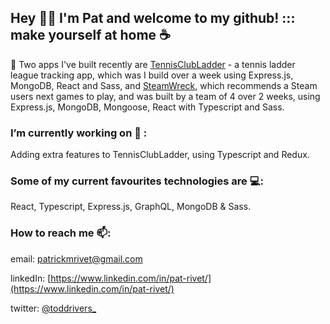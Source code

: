 


## Hey 👋🏼 I'm Pat and welcome to my github! ::: make yourself at home ☕

:blossom: 
Two apps I've built recently are [TennisClubLadder](https://github.com/patrivet/TennisClubLadder) - a tennis ladder league tracking app, which was I build over a week using Express.js, MongoDB, React and Sass, and [SteamWreck](https://github.com/patrivet/SteamWreck), which recommends a Steam users next games to play, and was built by a team of 4 over 2 weeks, using Express.js, MongoDB, Mongoose, React with Typescript and Sass.

### I’m currently working on 🔭 :
Adding extra features to TennisClubLadder, using Typescript and Redux.

### Some of my current favourites technologies are  💻:
React, Typescript, Express.js, GraphQL, MongoDB & Sass.


### How to reach me 📫:  
email: [patrickmrivet@gmail.com](mailto:patrickmrivet@gmail.com)

linkedIn: [https://www.linkedin.com/in/pat-rivet/](https://www.linkedin.com/in/pat-rivet/)

twitter: [@toddrivers_](https://twitter.com/ToddRivers_)    
<!--
**patrivet/patrivet** is a ✨ _special_ ✨ repository because its `README.md` (this file) appears on your GitHub profile.

Here are some ideas to get you started:

- 🔭 I’m currently working on ...
- 🌱 I’m currently learning ...
- 👯 I’m looking to collaborate on ...
- 🤔 I’m looking for help with ...
- 💬 Ask me about ...
- 📫 How to reach me: ...
- 😄 Pronouns: ...
- ⚡ Fun fact: ...
-->
